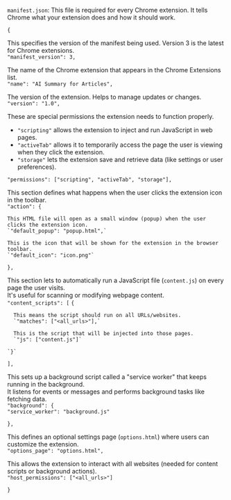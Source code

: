 `manifest.json`: This file is required for every Chrome extension. It tells Chrome what your extension does and how it should work.

`{`

  This specifies the version of the manifest being used. Version 3 is the latest for Chrome extensions.  
  `"manifest_version": 3,`

  The name of the Chrome extension that appears in the Chrome Extensions list.  
  `"name": "AI Summary for Articles",`

  The version of the extension. Helps to manage updates or changes.  
  `"version": "1.0",`

  These are special permissions the extension needs to function properly.  
  - `"scripting"` allows the extension to inject and run JavaScript in web pages.  
  - `"activeTab"` allows it to temporarily access the page the user is viewing when they click the extension.  
  - `"storage"` lets the extension save and retrieve data (like settings or user preferences). 

  `"permissions": ["scripting", "activeTab", "storage"],`

  This section defines what happens when the user clicks the extension icon in the toolbar.  
  `"action": {`

    This HTML file will open as a small window (popup) when the user clicks the extension icon.  
    `"default_popup": "popup.html",`
    
    This is the icon that will be shown for the extension in the browser toolbar.  
    `"default_icon": "icon.png"`
  `},`

  This section lets to automatically run a JavaScript file (`content.js`) on every page the user visits.  
  It's useful for scanning or modifying webpage content.  
  `"content_scripts": [`
    `{`
    
      This means the script should run on all URLs/websites.  
      `"matches": ["<all_urls>"],`

      This is the script that will be injected into those pages.  
      `"js": ["content.js"]`

    `}`

  `],`

  This sets up a background script called a "service worker" that keeps running in the background.  
  It listens for events or messages and performs background tasks like fetching data.  
  `"background": {`  
    `"service_worker": "background.js"`  

  `},`

  This defines an optional settings page (`options.html`) where users can customize the extension.  
  `"options_page": "options.html",`

  This allows the extension to interact with all websites (needed for content scripts or background actions).  
  `"host_permissions": ["<all_urls>"]`

`}`
